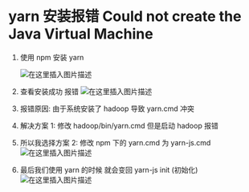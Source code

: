 # yarn 安装报错 Could not create the Java Virtual Machine

1.  使用 npm 安装 yarn

    ![在这里插入图片描述](https://img-blog.csdnimg.cn/20210616221408767.png)

2.  查看安装成功 报错
    ![在这里插入图片描述](https://img-blog.csdnimg.cn/2021061622150854.png)
3.  报错原因: 由于系统安装了 hadoop 导致 yarn.cmd 冲突
4.  解决方案 1: 修改 hadoop/bin/yarn.cmd 但是启动 hadoop 报错
5.  所以我选择方案 2: 修改 npm 下的 yarn.cmd 为 yarn-js.cmd
    ![在这里插入图片描述](https://img-blog.csdnimg.cn/2021061622211355.png?x-oss-process=image/watermark,type_ZmFuZ3poZW5naGVpdGk,shadow_10,text_aHR0cHM6Ly9ibG9nLmNzZG4ubmV0L3dlaXhpbl80Njc1OTM5Mw==,size_16,color_FFFFFF,t_70)

6.  最后我们使用 yarn 的时候 就会变回 yarn-js init (初始化)
    ![在这里插入图片描述](https://img-blog.csdnimg.cn/20210616222354709.png?x-oss-process=image/watermark,type_ZmFuZ3poZW5naGVpdGk,shadow_10,text_aHR0cHM6Ly9ibG9nLmNzZG4ubmV0L3dlaXhpbl80Njc1OTM5Mw==,size_16,color_FFFFFF,t_70)
